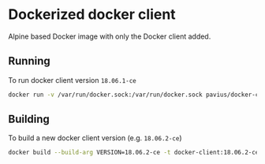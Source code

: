 # Dockerized docker client
Alpine based Docker image with only the Docker client added.

## Running
To run docker client version `18.06.1-ce`

```sh
docker run -v /var/run/docker.sock:/var/run/docker.sock pavius/docker-client:18.06.1-ce
```

## Building
To build a new docker client version (e.g. `18.06.2-ce`)
```sh
docker build --build-arg VERSION=18.06.2-ce -t docker-client:18.06.2-ce .
```
